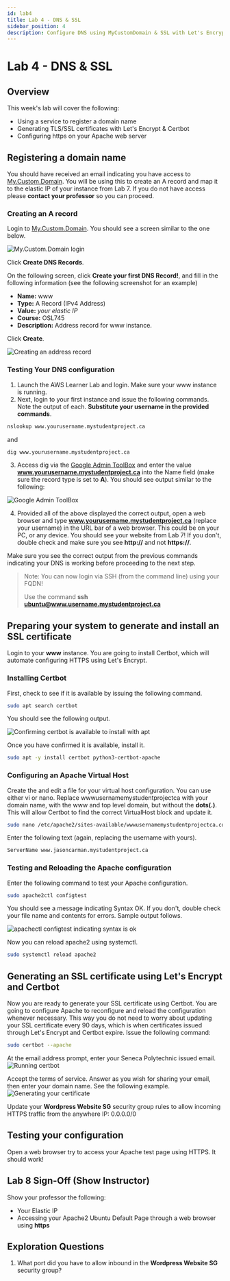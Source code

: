 ```yaml
---
id: lab4
title: Lab 4 - DNS & SSL
sidebar_position: 4
description: Configure DNS using MyCustomDomain & SSL with Let's Encrypt.
---
```


# Lab 4 - DNS & SSL

## Overview

This week's lab will cover the following:

- Using a service to register a domain name
- Generating TLS/SSL certificates with Let's Encrypt & Certbot
- Configuring https on your Apache web server

## Registering a domain name

You should have received an email indicating you have access to [My.Custom.Domain](https://mycustomdomain.senecapolytechnic.ca/). You will be using this to create an A record and map it to the elastic IP of your instance from Lab 7. If you do not have access please **contact your professor** so you can proceed.

### Creating an A record

Login to [My.Custom.Domain](https://mycustomdomain.senecapolytechnic.ca/). You should see a screen similar to the one below.

![My.Custom.Domain login](/img/my-custom-domain-login.png)

Click **Create DNS Records**.

On the following screen, click **Create your first DNS Record!**, and fill in the following information (see the following screenshot for an example)

- **Name:** www
- **Type:** A Record (IPv4 Address)
- **Value:** _your elastic IP_
- **Course:** OSL745
- **Description:** Address record for www instance.

Click **Create**.

![Creating an address record](/img/dns-a-record.png)

### Testing Your DNS configuration

1. Launch the AWS Learner Lab and login. Make sure your www instance is running.
1. Next, login to your first instance and issue the following commands. Note the output of each. **Substitute your username in the provided commands**.

```bash
nslookup www.yourusername.mystudentproject.ca
```

and

```bash
dig www.yourusername.mystudentproject.ca
```

3. Access dig via the [Google Admin ToolBox](https://toolbox.googleapps.com/apps/dig/#A/) and enter the value **www.yourusername.mystudentproject.ca** into the Name field (make sure the record type is set to **A**). You should see output similar to the following:

![Google Admin ToolBox](/img/google-admin-toolbox.png)

4. Provided all of the above displayed the correct output, open a web browser and type **www.yourusername.mystudentproject.ca** (replace your username) in the URL bar of a web browser. This could be on your PC, or any device. You should see your website from Lab 7! If you don't, double check and make sure you see **http://** and not **https://**.

Make sure you see the correct output from the previous commands indicating your DNS is working before proceeding to the next step.

> Note: You can now login via SSH (from the command line) using your FQDN! 
>
> Use the command **ssh ubuntu@www.username.mystudentproject.ca**

## Preparing your system to generate and install an SSL certificate

Login to your **www** instance. You are going to install Certbot, which will automate configuring HTTPS using Let's Encrypt.

### Installing Certbot

First, check to see if it is available by issuing the following command.

```bash
sudo apt search certbot
```

You should see the following output.

![Confirming certbot is available to install with apt](/img/apt-search-certbot.png)

Once you have confirmed it is available, install it.

```bash
sudo apt -y install certbot python3-certbot-apache
```

### Configuring an Apache Virtual Host

Create the and edit a file for your virtual host configuration. You can use either vi or nano. Replace wwwusernamemystudentprojectca with your domain name, with the www and top level domain, but without the **dots(.)**. This will allow Certbot to find the correct VirtualHost block and update it.

```bash
sudo nano /etc/apache2/sites-available/wwwusernamemystudentprojectca.conf
```

Enter the following text (again, replacing the username with yours).

```bash
ServerName www.jasoncarman.mystudentproject.ca
```

### Testing and Reloading the Apache configuration

Enter the following command to test your Apache configuration.

```bash
sudo apache2ctl configtest
```

You should see a message indicating Syntax OK. If you don't, double check your file name and contents for errors. Sample output follows.

![apachectl configtest indicating syntax is ok](/img/apache2-configtest.png)

Now you can reload apache2 using systemctl.

```bash
sudo systemctl reload apache2
```

## Generating an SSL certificate using Let's Encrypt and Certbot

Now you are ready to generate your SSL certificate using Certbot. You are going to configure Apache to reconfigure and reload the configuration whenever necessary. This way you do not need to worry about updating your SSL certificate every 90 days, which is when certificates issued through Let's Encrypt and Certbot expire. Issue the following command:

```bash
sudo certbot --apache
```

At the email address prompt, enter your Seneca Polytechnic issued email.
![Running certbot](/img/sudocertbotapache.png)

Accept the terms of service. Answer as you wish for sharing your email, then enter your domain name. See the following example.
![Generating your certificate](/img/certbotregister.png)

Update your **Wordpress Website SG** security group rules to allow incoming HTTPS traffic from the anywhere IP: 0.0.0.0/0

## Testing your configuration

Open a web browser try to access your Apache test page using HTTPS. It should work!

## Lab 8 Sign-Off (Show Instructor)

Show your professor the following:

- Your Elastic IP
- Accessing your Apache2 Ubuntu Default Page through a web browser using **https**

## Exploration Questions
1. What port did you have to allow inbound in the **Wordpress Website SG** security group?
